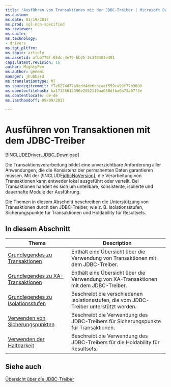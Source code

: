 ```yaml
---
title: "Ausführen von Transaktionen mit der JDBC-Treiber | Microsoft Docs"
ms.custom: 
ms.date: 01/19/2017
ms.prod: sql-non-specified
ms.reviewer: 
ms.suite: 
ms.technology:
- drivers
ms.tgt_pltfrm: 
ms.topic: article
ms.assetid: afbb776f-05dc-4e79-bb25-2c340483e401
caps.latest.revision: 16
author: MightyPen
ms.author: genemi
manager: jhubbard
ms.translationtype: MT
ms.sourcegitcommit: f7e6274d77a9cdd4de6cbcaef559ca99f77b3608
ms.openlocfilehash: ba17135613396e2552119aa058dfba0a73a07f3e
ms.contentlocale: de-de
ms.lasthandoff: 09/09/2017

---
```

# <a name="performing-transactions-with-the-jdbc-driver"></a>Ausführen von Transaktionen mit dem JDBC-Treiber
[!INCLUDE[Driver_JDBC_Download](../../includes/driver_jdbc_download.md)]

  Die Transaktionsverarbeitung bildet eine unverzichtbare Anforderung aller Anwendungen, die die Konsistenz der permanenten Daten garantieren müssen. Mit der [!INCLUDE[jdbcNoVersion](../../includes/jdbcnoversion_md.md)], die Verarbeitung von Transaktionen kann entweder lokal ausgeführt oder verteilt. Bei Transaktionen handelt es sich um unteilbare, konsistente, isolierte und dauerhafte Module der Ausführung.  
  
 Die Themen in diesem Abschnitt beschreiben die Unterstützung von Transaktionen durch den JDBC-Treiber, wie z. B. Isolationsstufen, Sicherungspunkte für Transaktionen und Holdability für Resultsets.  
  
## <a name="in-this-section"></a>In diesem Abschnitt  
  
|Thema|Description|  
|-----------|-----------------|  
|[Grundlegendes zu Transaktionen](../../connect/jdbc/understanding-transactions.md)|Enthält eine Übersicht über die Verwendung von Transaktionen mit dem JDBC-Treiber.|  
|[Grundlegendes zu XA-Transaktionen](../../connect/jdbc/understanding-xa-transactions.md)|Enthält eine Übersicht über die Verwendung von XA-Transaktionen mit dem JDBC-Treiber.|  
|[Grundlegendes zu Isolationsstufen](../../connect/jdbc/understanding-isolation-levels.md)|Beschreibt die verschiedenen Isolationsstufen, die vom JDBC-Treiber unterstützt werden.|  
|[Verwenden von Sicherungspunkten](../../connect/jdbc/using-savepoints.md)|Beschreibt die Verwendung des JDBC-Treibers für Sicherungspunkte für Transaktionen.|  
|[Verwenden der Haltbarkeit](../../connect/jdbc/using-holdability.md)|Beschreibt die Verwendung des JDBC-Treibers für die Holdability für Resultsets.|  
  
## <a name="see-also"></a>Siehe auch  
 [Übersicht über die JDBC-Treiber](../../connect/jdbc/overview-of-the-jdbc-driver.md)  
  
  
